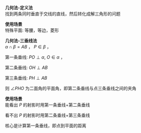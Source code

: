 **几何法-定义法**  
找到两条同时垂直于交线的直线，然后转化成解三角形的问题  
  
**使用场景**  
特殊平面: 等腰，等边，菱形  
  
**几何法-三垂线法**  
$\alpha\cap\beta=AB$ ， $P\in\beta$ ，  
  
第一条垂线: $PO\perp\alpha,\ O\in\alpha$ ，  
  
第二条垂线: $OH\perp AB$  
  
第三条垂线: $PH\perp AB$  
  
则 $\angle PHO$ 为二面角的平面角，即第二条垂线与点三条垂线之间的夹角  
  
**使用场景**  
能看出 $P$ 的射影时用第一条垂线+第二条垂线  
  
看不出 $P$ 的射影时用第二条垂线+第三条垂线  
  
核心是计算第一条垂线，即点到平面的距离  
